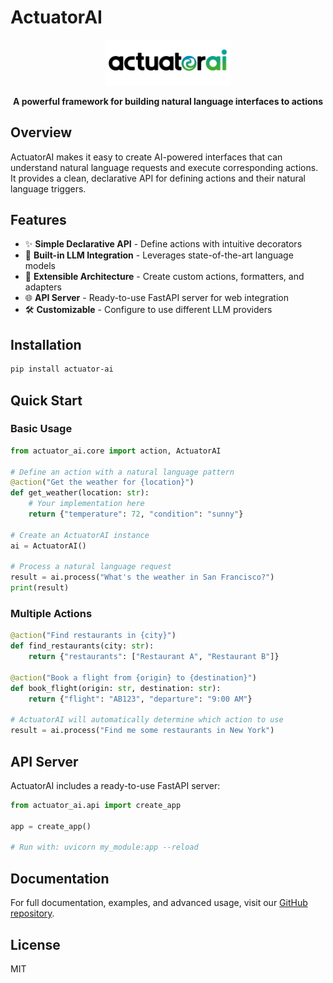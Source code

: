 # ActuatorAI

<div align="center">
  <img src="https://raw.githubusercontent.com/umairhaider/ActuatorAI/main/actuator-ai.png" alt="ActuatorAI Logo" width="200"/>
  <p><strong>A powerful framework for building natural language interfaces to actions</strong></p>
</div>

## Overview

ActuatorAI makes it easy to create AI-powered interfaces that can understand natural language requests and execute corresponding actions. It provides a clean, declarative API for defining actions and their natural language triggers.

## Features

- ✨ **Simple Declarative API** - Define actions with intuitive decorators
- 🧠 **Built-in LLM Integration** - Leverages state-of-the-art language models
- 🔌 **Extensible Architecture** - Create custom actions, formatters, and adapters
- 🌐 **API Server** - Ready-to-use FastAPI server for web integration
- 🛠️ **Customizable** - Configure to use different LLM providers

## Installation

```bash
pip install actuator-ai
```

## Quick Start

### Basic Usage

```python
from actuator_ai.core import action, ActuatorAI

# Define an action with a natural language pattern
@action("Get the weather for {location}")
def get_weather(location: str):
    # Your implementation here
    return {"temperature": 72, "condition": "sunny"}

# Create an ActuatorAI instance
ai = ActuatorAI()

# Process a natural language request
result = ai.process("What's the weather in San Francisco?")
print(result)
```

### Multiple Actions

```python
@action("Find restaurants in {city}")
def find_restaurants(city: str):
    return {"restaurants": ["Restaurant A", "Restaurant B"]}

@action("Book a flight from {origin} to {destination}")
def book_flight(origin: str, destination: str):
    return {"flight": "AB123", "departure": "9:00 AM"}

# ActuatorAI will automatically determine which action to use
result = ai.process("Find me some restaurants in New York")
```

## API Server

ActuatorAI includes a ready-to-use FastAPI server:

```python
from actuator_ai.api import create_app

app = create_app()

# Run with: uvicorn my_module:app --reload
```

## Documentation

For full documentation, examples, and advanced usage, visit our [GitHub repository](https://github.com/umairhaider/ActuatorAI).

## License

MIT 